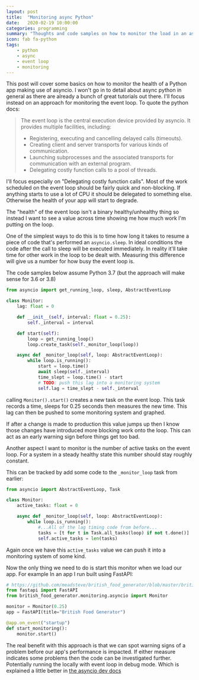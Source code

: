 ```yaml
---
layout: post
title:  "Monitoring async Python"
date:   2020-02-19 10:00:00
categories: programming
summary: "Thoughts and code samples on how to monitor the load in an async Python system"
icon: fab fa-python
tags:
    - python
    - async
    - event loop
    - monitoring
---
```


This post will cover some basics on how to monitor the health of a
Python app making use of asyncio. I won't go in to detail about
async python in general as there are already a bunch of great
tutorials out there. I'll focus instead on an approach for
monitoring the event loop. To quote the python docs:

> The event loop is the central execution device provided by asyncio. It provides multiple facilities, including:	
> * Registering, executing and cancelling delayed calls (timeouts).	
> * Creating client and server transports for various kinds of communication.	
> * Launching subprocesses and the associated transports for communication with an external program.	
> * Delegating costly function calls to a pool of threads.

I'll focus especially on "Delegating costly function calls". Most of
the work scheduled on the event loop should be fairly quick and non-blocking.
If anything starts to use a lot of CPU it should be delegated to something else. 
Otherwise the health of your app will start to degrade.

The "health" of the event loop isn't a binary healthy/unhealthy thing so instead
I want to see a value across time showing me how much work I'm putting on the loop.

One of the simplest ways to do this is to time how long it takes to resume a piece
of code that's performed an `asyncio.sleep`. In ideal conditions the code
after the call to sleep will be executed immediately. In reality it'll take
time for other work in the loop to be dealt with. Measuring this difference
will give us a number for how busy the event loop is.

The code samples below assume Python 3.7 (but the approach will make sense for 3.6 or 3.8)

```python
from asyncio import get_running_loop, sleep, AbstractEventLoop

class Monitor:
    lag: float = 0

    def __init__(self, interval: float = 0.25):
        self._interval = interval

    def start(self):
        loop = get_running_loop()
        loop.create_task(self._monitor_loop(loop))

    async def _monitor_loop(self, loop: AbstractEventLoop):
        while loop.is_running():
            start = loop.time()
            await sleep(self._interval)
            time_slept = loop.time() - start
            # TODO: push this lag into a monitoring system
            self.lag = time_slept - self._interval  
```

calling `Monitor().start()` creates a new task on the event loop. This task
records a time, sleeps for 0.25 seconds then measures the new time. This
lag can then be pushed to some monitoring system and graphed.

If after a change is made to production this value jumps up then I know
those changes have introduced more blocking work onto the loop. This
can act as an early warning sign before things get too bad.

Another aspect I want to monitor is the number of active tasks on the event 
loop. For a system in a steady healthy state this number should stay roughly 
constant.

This can be tracked by add some code to the `_monitor_loop` task
from earlier:

```python
from asyncio import AbstractEventLoop, Task

class Monitor:
    active_tasks: float = 0

    async def _monitor_loop(self, loop: AbstractEventLoop):
        while loop.is_running():
            #...All of the lag timing code from before...
            tasks = [t for t in Task.all_tasks(loop) if not t.done()]
            self.active_tasks = len(tasks)
```

Again once we have this `active_tasks` value we can push it into a monitoring
system of some kind.

Now the only thing we need to do is start this monitor when we load our app.
For example In an app I run built using FastAPI:

```python
# https://github.com/meadsteve/british_food_generator/blob/master/british_food_generator/app.py
from fastapi import FastAPI
from british_food_generator.monitoring.asyncio import Monitor

monitor = Monitor(0.25)
app = FastAPI(title="British Food Generator")

@app.on_event("startup")
def start_monitoring():
    monitor.start()
```

The real benefit with this approach is that we can spot warning signs of a 
problem before our app's performance is impacted. If either measure indicates 
some problems then the code can be investigated further. Potentially running the 
locally with event loop in debug mode. Which is explained a little better in
[the asyncio dev docs][docs-asyncio-dev]


[docs-asyncio-dev]:https://docs.python.org/3.8/library/asyncio-dev.html#asyncio-dev